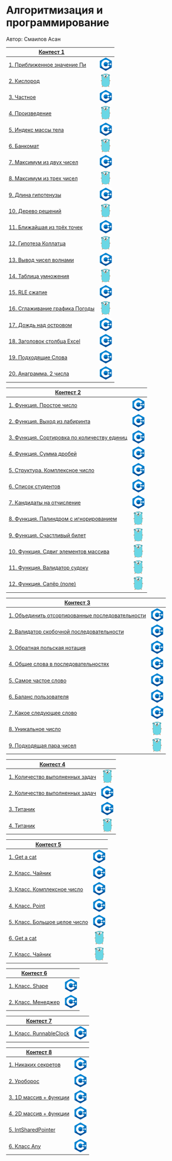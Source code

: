 # Алгоритмизация и программирование

Автор: Смаилов Асан

|[Контест 1](https://contest.yandex.ru/contest/52142/problems/) |  |
| --- | :-: |
| [1. Приближенное значение Пи](./contest_01/01/1.cpp) | ![](./img/cpp.png) |
| [2. Кислород](./contest_01/02/2.go) |  ![](./img/go.png) |
| [3. Частное](./contest_01/03/3.cpp) | ![](./img/cpp.png) |
| [4. Произведение](./contest_01/04/4.go) | ![](./img/go.png) |
| [5. Индекс массы тела](./contest_01/05/5.cpp) |  ![](./img/cpp.png) |
| [6. Банкомат](./contest_01/06/6.go) | ![](./img/go.png) |
| [7. Максимум из двух чисел](./contest_01/07/7.cpp) |  ![](./img/cpp.png) |
| [8. Максимум из трех чисел](./contest_01/08/8.go) | ![](./img/go.png) |
| [9. Длина гипотенузы](./contest_01/09/9.cpp) |  ![](./img/cpp.png) |
| [10. Дерево решений](./contest_01/10/10.go) | ![](./img/go.png) |
| [11. Ближайшая из трёх точек](./contest_01/11/11.cpp) |  ![](./img/cpp.png) |
| [12. Гипотеза Коллатца](./contest_01/12/12.go) | ![](./img/go.png) |
| [13. Вывод чисел волнами](./contest_01/13/13.cpp) |  ![](./img/cpp.png) |
| [14. Таблица умножения](./contest_01/14/14.go) | ![](./img/go.png) |
| [15. RLE сжатие](./contest_01/15/15.cpp) |  ![](./img/cpp.png) |
| [16. Сглаживание графика Погоды](./contest_01/16/16.go) | ![](./img/go.png) |
| [17. Дождь над островом](./contest_01/17/17.cpp) |  ![](./img/cpp.png) |
| [18. Заголовок столбца Excel](./contest_01/18/18.cpp) | ![](./img/cpp.png) |
| [19. Подходящие Слова](./contest_01/19/19.cpp) |  ![](./img/cpp.png) |
| [20. Анаграмма. 2 числа](./contest_01/20/20.cpp) | ![](./img/cpp.png) |

|[Контест 2](https://contest.yandex.ru/contest/52676/problems/) |  |
| --- | :-: |
| [1. Функция. Простое число](./contest_02/01/1.cpp) | ![](./img/cpp.png) |
| [2. Функция. Выход из лабиринта](./contest_02/02/2.cpp) |  ![](./img/cpp.png) |
| [3. Функция. Сортировка по количеству единиц](./contest_02/03/3.cpp) | ![](./img/cpp.png) |
| [4. Функция. Сумма дробей](./contest_02/04/4.cpp) | ![](./img/cpp.png) |
| [5. Структура. Комплексное число](./contest_02/05/5.cpp) | ![](./img/cpp.png) |
| [6. Список студентов](./contest_02/06/6.cpp) | ![](./img/cpp.png) |
| [7. Кандидаты на отчисление](./contest_02/07/7.cpp) | ![](./img/cpp.png) |
| [8. Функция. Палиндром с игнорированием](./contest_02/08/8.go) | ![](./img/go.png) |
| [9. Функция. Счастливый билет](./contest_02/09/9.go) | ![](./img/go.png) |
| [10. Функция. Сдвиг элементов массива](./contest_02/10/10.go) | ![](./img/go.png) |
| [11. Функция. Валидатор судоку](./contest_02/11/11.go) | ![](./img/go.png) |
| [12. Функция. Сапёр (поле)](./contest_02/12/12.go) | ![](./img/go.png) |

|[Контест 3](https://contest.yandex.ru/contest/53504/problems/) |  |
| --- | :-: |
| [1. Объединить отсортированные последовательности](./contest_03/01/1.cpp) | ![](./img/cpp.png) |
| [2. Валидатор скобочной последовательности](./contest_03/02/2.cpp) |  ![](./img/cpp.png) |
| [3. Обратная польская нотация](./contest_03/03/3.cpp) | ![](./img/cpp.png) |
| [4. Общие слова в последовательностях](./contest_03/04/4.cpp) | ![](./img/cpp.png) |
| [5. Самое частое слово](./contest_03/05/5.cpp) | ![](./img/cpp.png) |
| [6. Баланс пользователя](./contest_03/06/6.cpp) | ![](./img/cpp.png) |
| [7. Какое следующее слово](./contest_03/07/7.cpp) | ![](./img/cpp.png) |
| [8. Уникальное число](./contest_03/08/8.go) | ![](./img/go.png) |
| [9. Подходящая пара чисел](./contest_03/09/9.go) | ![](./img/go.png) |

|[Контест 4](https://contest.yandex.ru/contest/54625/problems/) |  |
| --- | :-: |
| [1. Количество выполненных задач](./contest_04/01/1.go) | ![](./img/go.png) |
| [2. Количество выполненных задач](./contest_04/02/2.cpp) |  ![](./img/cpp.png) |
| [3. Титаник](./contest_04/03/3.cpp) | ![](./img/cpp.png) |
| [4. Титаник](./contest_04/04/4.go) | ![](./img/go.png) |

|[Контест 5](https://contest.yandex.ru/contest/55465/problems/) |  |
| --- | :-: |
| [1. Get a cat](./contest_05/01/1.cpp) | ![](./img/cpp.png) |
| [2. Класс. Чайник](./contest_05/02/2.cpp) |  ![](./img/cpp.png) |
| [3. Класс. Комплексное число](./contest_05/03/3.cpp) | ![](./img/cpp.png) |
| [4. Класс. Point](./contest_05/04/4.cpp) | ![](./img/cpp.png) |
| [5. Класс. Большое целое число](./contest_05/05/5.cpp) | ![](./img/cpp.png) |
| [6. Get a cat](./contest_05/06/6.go) | ![](./img/go.png) |
| [7. Класс. Чайник](./contest_05/07/7.go) | ![](./img/go.png) |

|[Контест 6](https://contest.yandex.ru/contest/55918/problems/) |  |
| --- | :-: |
| [1. Класс. Shape](./contest_06/01/1.cpp) | ![](./img/cpp.png) |
| [2. Класс. Менеджер](./contest_06/02/2.cpp) |  ![](./img/cpp.png) |

|[Контест 7](https://contest.yandex.ru/contest/56824/problems/) |  |
| --- | :-: |
| [1. Класс. RunnableСlock](./contest_07/01/1.cpp) | ![](./img/cpp.png) |

|[Контест 8](https://contest.yandex.ru/contest/57296/problems/) |  |
| --- | :-: |
| [1. Никаких секретов](./contest_08/01/1.cpp) | ![](./img/cpp.png) |
| [2. Уроборос](./contest_08/02/2.cpp) |  ![](./img/cpp.png) |
| [3. 1D массив + функции](./contest_08/03/3.cpp) | ![](./img/cpp.png) |
| [4. 2D массив + функции](./contest_08/04/4.cpp) | ![](./img/cpp.png) |
| [5. IntSharedPointer](./contest_08/05/5.cpp) | ![](./img/cpp.png) |
| [6. Класс Any](./contest_08/06/6.cpp) | ![](./img/cpp.png) |
